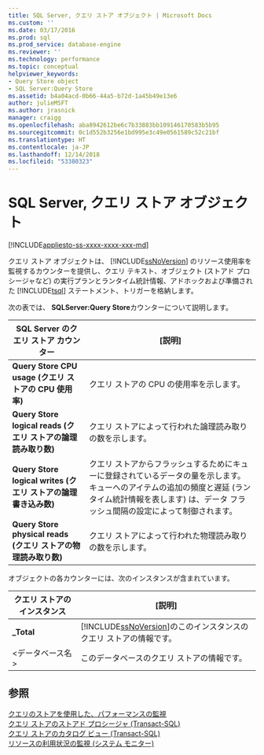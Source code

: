 ```yaml
---
title: SQL Server, クエリ ストア オブジェクト | Microsoft Docs
ms.custom: ''
ms.date: 03/17/2016
ms.prod: sql
ms.prod_service: database-engine
ms.reviewer: ''
ms.technology: performance
ms.topic: conceptual
helpviewer_keywords:
- Query Store object
- SQL Server:Query Store
ms.assetid: b4a04acd-0b66-44a5-b72d-1a45b49e13e6
author: julieMSFT
ms.author: jrasnick
manager: craigg
ms.openlocfilehash: aba8942612be6c7b33883bb109146170583b5b95
ms.sourcegitcommit: 0c1d552b3256e1bd995e3c49e0561589c52c21bf
ms.translationtype: HT
ms.contentlocale: ja-JP
ms.lasthandoff: 12/14/2018
ms.locfileid: "53380323"
---
```

# <a name="sql-server-query-store-object"></a>SQL Server, クエリ ストア オブジェクト
[!INCLUDE[appliesto-ss-xxxx-xxxx-xxx-md](../../includes/appliesto-ss-xxxx-xxxx-xxx-md.md)]

  クエリ ストア オブジェクトは、 [!INCLUDE[ssNoVersion](../../includes/ssnoversion-md.md)] のリソース使用率を監視するカウンターを提供し、クエリ テキスト、オブジェクト (ストアド プロシージャなど) の実行プランとランタイム統計情報、アドホックおよび準備された [!INCLUDE[tsql](../../includes/tsql-md.md)] ステートメント、トリガーを格納します。  
  
 次の表では、 **SQLServer:Query Store**カウンターについて説明します。  
  
|SQL Server のクエリ ストア カウンター|[説明]|  
|-------------------------------------|-----------------|  
|**Query Store CPU usage (クエリ ストアの CPU 使用率)**|クエリ ストアの CPU の使用率を示します。|  
|**Query Store logical reads (クエリ ストアの論理読み取り数)**|クエリ ストアによって行われた論理読み取りの数を示します。|  
|**Query Store logical writes (クエリ ストアの論理書き込み数)**|クエリ ストアからフラッシュするためにキューに登録されているデータの量を示します。 キューへのアイテムの追加の頻度と遅延 (ランタイム統計情報を表します) は、データ フラッシュ間隔の設定によって制御されます。|  
|**Query Store physical reads (クエリ ストアの物理読み取り数)**|クエリ ストアによって行われた物理読み取りの数を示します。|  
  
 オブジェクトの各カウンターには、次のインスタンスが含まれています。  
  
|クエリ ストアのインスタンス|[説明]|  
|--------------------------|-----------------|  
|**_Total**|[!INCLUDE[ssNoVersion](../../includes/ssnoversion-md.md)]のこのインスタンスのクエリ ストアの情報です。|  
|\<データベース名>|このデータベースのクエリ ストアの情報です。|  
  
## <a name="see-also"></a>参照  
 [クエリのストアを使用した、パフォーマンスの監視](../../relational-databases/performance/monitoring-performance-by-using-the-query-store.md)   
 [クエリ ストアのストアド プロシージャ &#40;Transact-SQL&#41;](../../relational-databases/system-stored-procedures/query-store-stored-procedures-transact-sql.md)   
 [クエリ ストアのカタログ ビュー &#40;Transact-SQL&#41;](../../relational-databases/system-catalog-views/query-store-catalog-views-transact-sql.md)   
 [リソースの利用状況の監視 &#40;システム モニター&#41;](../../relational-databases/performance-monitor/monitor-resource-usage-system-monitor.md)  
  
  
